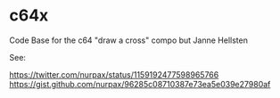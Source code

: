 # c64x
Code Base for the c64 "draw a cross" compo but Janne Hellsten

See:

https://twitter.com/nurpax/status/1159192477598965766
https://gist.github.com/nurpax/96285c08710387e73ea5e039e27980af
